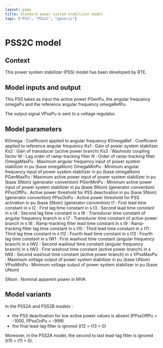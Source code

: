 ```yaml
---
layout: page
title: Standard power system stabilizer model
tags: ["PSS", "PSS2C", "generic"]
---
```

# PSS2C model

## Context

This power system stabilizer (PSS) model has been developed by RTE.

## Model inputs and output

This PSS takes as input the active power PGenPu, the angular frequency omegaPu and the reference angular frequency omegaRefPu.

The output signal VPssPu is sent to a voltage regulator.

## Model parameters

KOmega : Coefficient applied to angular frequency
KOmegaRef : Coefficient applied to reference angular frequency
Ks1 : Gain of power system stabilizer
Ks2 : Gain of transducer (active power branch)
Ks3 : Washouts coupling factor
M : Lag order of ramp-tracking filter
N : Order of ramp-tracking filter
OmegaMaxPu : Maximum angular frequency input of power system stabilizer in pu (base omegaNom)
OmegaMinPu : Minimum angular frequency input of power system stabilizer in pu (base omegaNom)
PGenMaxPu : Maximum active power input of power system stabilizer in pu (base SNom) (generator convention)
PGenMinPu : Minimum active power input of power system stabilizer in pu (base SNom) (generator convention)
PPssOffPu : Active power threshold for PSS deactivation in pu (base SNom) (generator convention)
PPssOnPu : Active power threshold for PSS activation in pu (base SNom) (generator convention)
t1 : First lead time constant in s
t2 : First lag time constant in s
t3 : Second lead time constant in s
t4 : Second lag time constant in s
t6 : Transducer time constant of angular frequency branch in s
t7 : Transducer time constant of active power branch in s
t8 : Ramp-tracking filter lead time constant in s
t9 : Ramp-tracking filter lag time constant in s
t10 : Third lead time constant in s
t11 : Third lag time constant in s
t12 : Fourth lead time constant in s
t13 : Fourth lag time constant in s
tW1 : First washout time constant (angular frequency branch) in s
tW2 : Second washout time constant (angular frequency branch) in s
tW3 : First washout time constant (active power branch) in s
tW4 : Second washout time constant (active power branch) in s
VPssMaxPu : Maximum voltage output of power system stabilizer in pu (base UNom)
VPssMinPu : Minimum voltage output of power system stabilizer in pu (base UNom)

SNom : Nominal apparent power in MVA

## Model variants

In the PSS2A and PSS2B models :

- the PSS deactivation for low active power values is absent (PPssOffPu = -1000, PPssOnPu = -999)
- the final lead-lag filter is ignored (t12 = t13 = 0)

Moreover, in the PSS2A model, the second to last lead-lag filter is ignored (t10 = t11 = 0).

